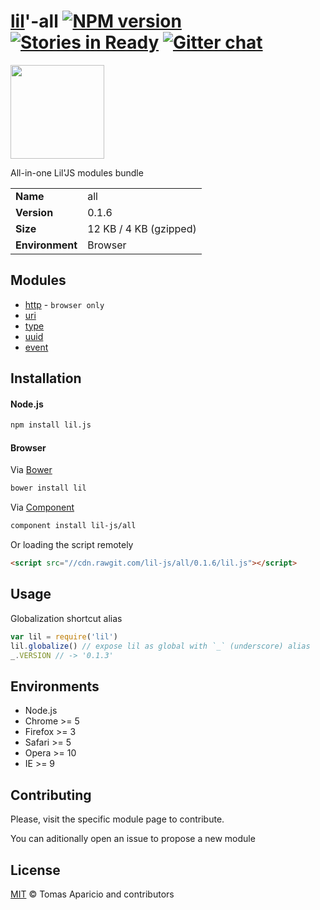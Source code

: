 # [lil](http://lil-js.github.io)'-all [![NPM version](https://badge.fury.io/js/lil.js.svg)](http://npmjs.org/package/lil.js) [![Stories in Ready](https://badge.waffle.io/lil-js/all.png?label=ready&title=Ready)](https://waffle.io/lil-js/all) [![Gitter chat](https://badges.gitter.im/lil-js/all.png)](https://gitter.im/lil-js/all)

<img align="center" height="150" src="http://lil-js.github.io/img/liljs-logo.png" />

All-in-one Lil'JS modules bundle

<table>
<tr>
<td><b>Name</b></td><td>all</td>
</tr>
<tr>
<td><b>Version</b></td><td>0.1.6</td>
</tr>
<tr>
<td><b>Size</b></td><td>12 KB / 4 KB (gzipped)</td>
</tr>
<tr>
<td><b>Environment</b></td><td>Browser</td>
</tr>
</table>

## Modules

- [http](https://github.com/lil-js/http) - `browser only`
- [uri](https://github.com/lil-js/uri)
- [type](https://github.com/lil-js/type)
- [uuid](https://github.com/lil-js/uuid)
- [event](https://github.com/lil-js/event)

## Installation

#### Node.js

```bash
npm install lil.js
```

#### Browser

Via [Bower](http://bower.io)
```bash
bower install lil
```
Via [Component](https://github.com/componentjs/component)
```bash
component install lil-js/all
```

Or loading the script remotely
```html
<script src="//cdn.rawgit.com/lil-js/all/0.1.6/lil.js"></script>
```

## Usage

Globalization shortcut alias
```js
var lil = require('lil')
lil.globalize() // expose lil as global with `_` (underscore) alias
_.VERSION // -> '0.1.3'
```

## Environments

- Node.js
- Chrome >= 5
- Firefox >= 3
- Safari >= 5
- Opera >= 10
- IE >= 9

## Contributing

Please, visit the specific module page to contribute.

You can aditionally open an issue to propose a new module

## License

[MIT](http://opensource.org/licenses/MIT) © Tomas Aparicio and contributors
